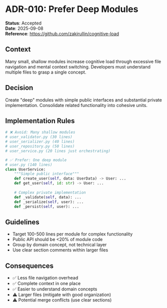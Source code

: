 # ADR-010: Prefer Deep Modules

**Status**: Accepted  
**Date**: 2025-09-08  
**Reference**: https://github.com/zakirullin/cognitive-load

## Context
Many small, shallow modules increase cognitive load through excessive file navigation and mental context switching. Developers must understand multiple files to grasp a single concept.

## Decision
Create "deep" modules with simple public interfaces and substantial private implementation. Consolidate related functionality into cohesive units.

## Implementation Rules
```python
# ❌ Avoid: Many shallow modules
# user_validator.py (30 lines)
# user_serializer.py (40 lines)  
# user_repository.py (50 lines)
# user_service.py (20 lines just orchestrating)

# ✅ Prefer: One deep module
# user.py (140 lines)
class UserService:
    """Simple public interface"""
    def create_user(self, data: UserData) -> User: ...
    def get_user(self, id: str) -> User: ...
    
    # Complex private implementation
    def _validate(self, data): ...
    def _serialize(self, user): ...
    def _persist(self, user): ...
```

## Guidelines
- Target 100-500 lines per module for complex functionality
- Public API should be <20% of module code
- Group by domain concept, not technical layer
- Use clear section comments within larger files

## Consequences
- ✅ Less file navigation overhead
- ✅ Complete context in one place
- ✅ Easier to understand domain concepts
- ⚠️ Larger files (mitigate with good organization)
- ⚠️ Potential merge conflicts (use clear sections)
